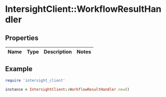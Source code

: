 # IntersightClient::WorkflowResultHandler

## Properties

| Name | Type | Description | Notes |
| ---- | ---- | ----------- | ----- |

## Example

```ruby
require 'intersight_client'

instance = IntersightClient::WorkflowResultHandler.new()
```

